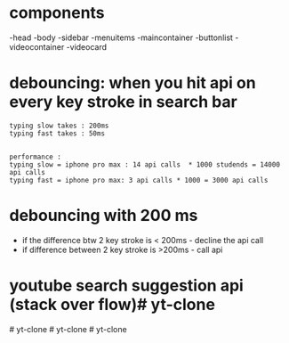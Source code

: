  # components

 -head
 -body
  -sidebar
    -menuitems
  -maincontainer
    -buttonlist
    -videocontainer
        -videocard


# debouncing: when you hit api on every key stroke in search bar

    typing slow takes : 200ms
    typing fast takes : 50ms  


    performance :
    typing slow = iphone pro max : 14 api calls  * 1000 studends = 14000 api calls 
    typing fast = iphone pro max: 3 api calls * 1000 = 3000 api calls


# debouncing with 200 ms
- if the difference btw 2 key stroke is < 200ms - decline the api call
- if difference between 2 key stroke is >200ms - call api

# youtube search suggestion api (stack over flow)#   y t - c l o n e  
 #   y t - c l o n e  
 #   y t - c l o n e  
 #   y t - c l o n e  
 